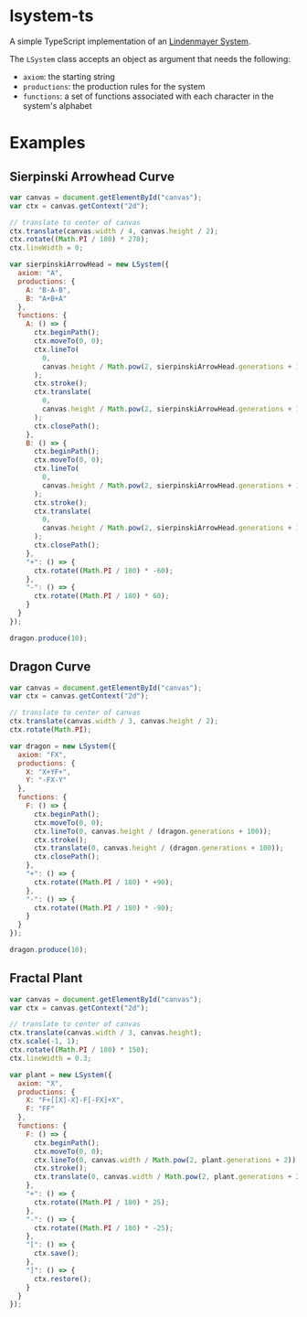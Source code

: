 # lsystem-ts

A simple TypeScript implementation of an [Lindenmayer System](https://en.wikipedia.org/wiki/L-system).

The `LSystem` class accepts an object as argument that needs the following:
- `axiom`: the starting string
- `productions`: the production rules for the system
- `functions`: a set of functions associated with each character in the system's alphabet

# Examples

## Sierpinski Arrowhead Curve

```js
var canvas = document.getElementById("canvas");
var ctx = canvas.getContext("2d");

// translate to center of canvas
ctx.translate(canvas.width / 4, canvas.height / 2);
ctx.rotate((Math.PI / 180) * 270);
ctx.lineWidth = 0;

var sierpinskiArrowHead = new LSystem({
  axiom: "A",
  productions: {
    A: "B-A-B",
    B: "A+B+A"
  },
  functions: {
    A: () => {
      ctx.beginPath();
      ctx.moveTo(0, 0);
      ctx.lineTo(
        0,
        canvas.height / Math.pow(2, sierpinskiArrowHead.generations + 1)
      );
      ctx.stroke();
      ctx.translate(
        0,
        canvas.height / Math.pow(2, sierpinskiArrowHead.generations + 1)
      );
      ctx.closePath();
    },
    B: () => {
      ctx.beginPath();
      ctx.moveTo(0, 0);
      ctx.lineTo(
        0,
        canvas.height / Math.pow(2, sierpinskiArrowHead.generations + 1)
      );
      ctx.stroke();
      ctx.translate(
        0,
        canvas.height / Math.pow(2, sierpinskiArrowHead.generations + 1)
      );
      ctx.closePath();
    },
    "+": () => {
      ctx.rotate((Math.PI / 180) * -60);
    },
    "-": () => {
      ctx.rotate((Math.PI / 180) * 60);
    }
  }
});

dragon.produce(10);
```

## Dragon Curve

```js
var canvas = document.getElementById("canvas");
var ctx = canvas.getContext("2d");

// translate to center of canvas
ctx.translate(canvas.width / 3, canvas.height / 2);
ctx.rotate(Math.PI);

var dragon = new LSystem({
  axiom: "FX",
  productions: {
    X: "X+YF+",
    Y: "-FX-Y"
  },
  functions: {
    F: () => {
      ctx.beginPath();
      ctx.moveTo(0, 0);
      ctx.lineTo(0, canvas.height / (dragon.generations + 100));
      ctx.stroke();
      ctx.translate(0, canvas.height / (dragon.generations + 100));
      ctx.closePath();
    },
    "+": () => {
      ctx.rotate((Math.PI / 180) * +90);
    },
    "-": () => {
      ctx.rotate((Math.PI / 180) * -90);
    }
  }
});

dragon.produce(10);
```

## Fractal Plant

```js
var canvas = document.getElementById("canvas");
var ctx = canvas.getContext("2d");

// translate to center of canvas
ctx.translate(canvas.width / 3, canvas.height);
ctx.scale(-1, 1);
ctx.rotate((Math.PI / 180) * 150);
ctx.lineWidth = 0.3;

var plant = new LSystem({
  axiom: "X",
  productions: {
    X: "F+[[X]-X]-F[-FX]+X",
    F: "FF"
  },
  functions: {
    F: () => {
      ctx.beginPath();
      ctx.moveTo(0, 0);
      ctx.lineTo(0, canvas.width / Math.pow(2, plant.generations + 2));
      ctx.stroke();
      ctx.translate(0, canvas.width / Math.pow(2, plant.generations + 2));
    },
    "+": () => {
      ctx.rotate((Math.PI / 180) * 25);
    },
    "-": () => {
      ctx.rotate((Math.PI / 180) * -25);
    },
    "[": () => {
      ctx.save();
    },
    "]": () => {
      ctx.restore();
    }
  }
});
```
